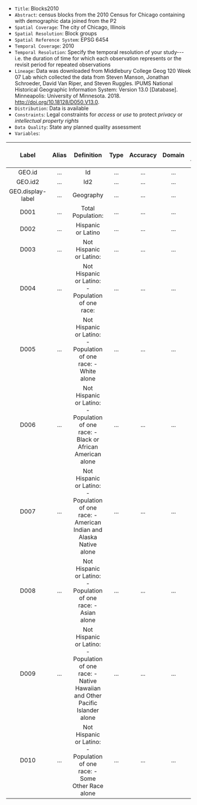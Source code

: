 - `Title`: Blocks2010
- `Abstract`: census blocks from the 2010 Census for Chicago containing with demographic data joined from the P2
- `Spatial Coverage`: The city of Chicago, Illinois
- `Spatial Resolution`: Block groups
- `Spatial Reference System`: EPSG 6454
- `Temporal Coverage`: 2010
- `Temporal Resolution`: Specify the temporal resolution of your study---i.e. the duration of time for which each observation represents or the revisit period for repeated observations
- `Lineage`: Data was downloaded from Middlebury College Geog 120 Week 07 Lab which collected the data from Steven Manson, Jonathan Schroeder, David Van Riper, and Steven Ruggles. IPUMS National Historical
Geographic Information System: Version 13.0 [Database]. Minneapolis: University of Minnesota. 2018. http://doi.org/10.18128/D050.V13.0.
- `Distribution`: Data is available 
- `Constraints`: Legal constraints for *access* or *use* to protect *privacy* or *intellectual property rights*
- `Data Quality`: State any planned quality assessment
- `Variables`:

| Label | Alias | Definition | Type | Accuracy | Domain | Missing Data Value(s) | Missing Data Frequency |
| :--: | :--: | :--: | :--: | :--: | :--: | :--: | :--: |
| GEO.id | ... | Id | ... | ... | ... | ... | ... |
| GEO.id2 | ... | Id2 | ... | ... | ... | ... | ... |
| GEO.display-label | ... |Geography | ... | ... | ... | ... | ... |
| D001 | ... | Total Population: | ... | ... | ... | ... | ... |
| D002 | ... | Hispanic or Latino | ... | ... | ... | ... | ... |
| D003 | ... | Not Hispanic or Latino: | ... | ... | ... | ... | ... |
| D004 | ... | Not Hispanic or Latino: - Population of one race: | ... | ... | ... | ... | ... |
| D005 | ... | Not Hispanic or Latino: - Population of one race: - White alone | ... | ... | ... | ... | ... |
| D006 | ... | Not Hispanic or Latino: - Population of one race: - Black or African American alone | ... | ... | ... | ... | ... |
| D007 | ... | Not Hispanic or Latino: - Population of one race: - American Indian and Alaska Native alone | ... | ... | ... | ... | ... |
| D008 | ... | Not Hispanic or Latino: - Population of one race: - Asian alone | ... | ... | ... | ... | ... |
| D009 | ... | Not Hispanic or Latino: - Population of one race: - Native Hawaiian and Other Pacific Islander alone | ... | ... | ... | ... | ... |
| D010 | ... | Not Hispanic or Latino: - Population of one race: - Some Other Race alone | ... | ... | ... | ... | ... |
